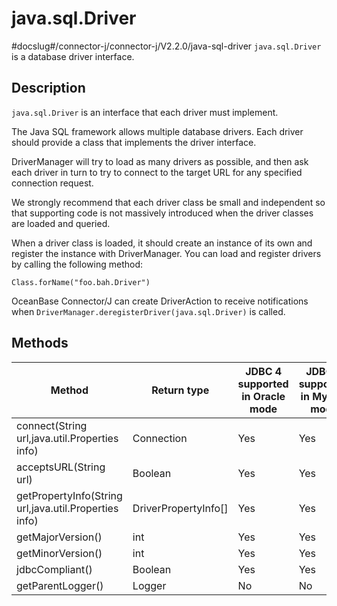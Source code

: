 java.sql.Driver 
====================================
#docslug#/connector-j/connector-j/V2.2.0/java-sql-driver
`java.sql.Driver` is a database driver interface. 

Description 
--------------------------------

`java.sql.Driver` is an interface that each driver must implement. 

The Java SQL framework allows multiple database drivers. Each driver should provide a class that implements the driver interface. 

DriverManager will try to load as many drivers as possible, and then ask each driver in turn to try to connect to the target URL for any specified connection request. 

We strongly recommend that each driver class be small and independent so that supporting code is not massively introduced when the driver classes are loaded and queried. 

When a driver class is loaded, it should create an instance of its own and register the instance with DriverManager. You can load and register drivers by calling the following method:

```unknow
Class.forName("foo.bah.Driver")
```



OceanBase Connector/J can create DriverAction to receive notifications when `DriverManager.deregisterDriver(java.sql.Driver)` is called.

Methods 
----------------------------



|                        Method                         |      Return type       | JDBC 4 supported in Oracle mode | JDBC 4 supported in MySQL mode |
|-------------------------------------------------------|------------------------|---------------------------------|--------------------------------|
| connect(String url,java.util.Properties info)         | Connection             | Yes                             | Yes                            |
| acceptsURL(String url)                                | Boolean                | Yes                             | Yes                            |
| getPropertyInfo(String url,java.util.Properties info) | DriverPropertyInfo\[\] | Yes                             | Yes                            |
| getMajorVersion()                                     | int                    | Yes                             | Yes                            |
| getMinorVersion()                                     | int                    | Yes                             | Yes                            |
| jdbcCompliant()                                       | Boolean                | Yes                             | Yes                            |
| getParentLogger()                                     | Logger                 | No                              | No                             |


